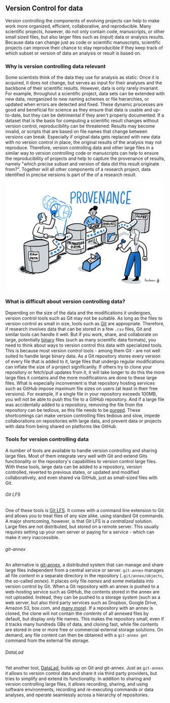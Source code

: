 ## Version Control for data

Version controlling the components of evolving projects can help to make work
more organized, efficient, collaborative, and reproducible.
Many scientific projects, however, do not only contain code, manuscripts, or
other small sized files, but also larger files such as (input) data or analysis
results.
Because data can change just as code or scientific manuscripts, scientific
projects can improve their chance to stay reproducible if they keep track of
which subset or version of data an analysis or result is based on.

### Why is version controlling data relevant

Some scientists think of the data they use for analysis as static:
Once it is acquired, it does not change, but serves as input for their analyses
and the backbone of their scientific results.
However, data is only rarely invariant.
For example, throughout a scientific project, data sets can be extended with new
data, reorganized to new naming schemes or file hierarchies, or updated when
errors are detected and fixed.
These dynamic processes are good and beneficial for science as they ensure that
data is usable and up-to-date, but they can be detrimental if they aren't
properly documented.
If a dataset that is the basis for computing a scientific result changes without
version control, reproducibility can be threatened:
Results may become invalid, or scripts that are based on file names that change
between versions can break.
Especially if original data gets replaced with new data with no version control
in place, the original results of the analysis may not reproduce.
Therefore, version controlling data and other large files in a similar way to
version controlling code or manuscripts can help to ensure the reproducibility of
projects and help to capture the provenance of results, namely "which precise
subset and version of data did this result originate from?".
Together will all other components of a research project, data identified
in precise versions is part of the of a research result.

![Provenance on which data in which version was underlying which computation is crucial for reproducibility](../../figures/Provenance.jpg)

### What is difficult about version controlling data?

Depending on the size of the data and the modifications it undergoes, version
control tools such as Git may not be suitable.
As long as the files to version control as small in size, tools such as
[Git](https://git-scm.com/) are appropriate.
Therefore, if research involves data that can be stored in a few `.csv` files,
Git and similar tools can handle it well.
But if you work, share, and collaborate on large, potentially
[binary](https://en.wikipedia.org/wiki/Binary_file) files (such as many
scientific data formats), you need to think about ways to version control this
data with specialized tools.
This is because most version control tools - among them Git - are not well
suited to handle large binary data.
As a Git repository stores every version of every file that is added to it,
large files that undergo regular modifications can inflate the size of a·project
significantly.
If others try to clone your repository or fetch/pull updates from it, it will
take longer to do this the more large files it contains and the more
modifications are done to these large files.
What is especially inconvenient is that repository hosting services such as
GitHub impose maximum file sizes on users (at least in their free versions).
For example, if a single file in your repository exceeds 100MB, you will not be
able to push this file to a GitHub repository.
And if a large file was accidentally added to a repository, removing the file
from the repository can be tedious, as this file needs to be
[purged](https://help.github.com/en/github/authenticating-to-github/removing-sensitive-data-from-a-repository).
These shortcomings can make version controlling files tedious and slow, impede
collaborations on repositories with large data, and prevent data or projects
with data from being shared on platforms like GitHub.

### Tools for version controlling data

A number of tools are available to handle version controlling and sharing large
files.
Most of them integrate very well with Git and extend Gits functionality or the
repository's capabilities to version control large files.
With these tools, large data can be added to a repository, version controlled,
reverted to previous states, or updated and modified collaboratively, and even
shared via GitHub, just as small-sized files with Git.

###### Git LFS
One of these tools is [Git LFS](https://git-lfs.github.com/).
It comes with a command line extension to Git and allows you to treat files of
any size alike, using standard Git commands.
A major shortcoming, however, is that Git LFS is a _centralized_ solution.
Large files are not distributed, but stored on a remote server.
This usually requires setting up your own server or paying for a service - which
can make it very inaccessible.

###### git-annex
An alternative is [git-annex](https://git-annex.branchable.com/), a distributed
system that can manage and share large files independent from a central service
or server.
`git-annex` manages all file _content_ in a separate directory in the repository
(`.git/annex/objects`, the so-called _annex_).
It places only file _names_ and some metadata into version control by Git.
When a Git repository with an annex is pushed to a web-hosting service such as
GitHub, the contents stored in the annex are not uploaded.
Instead, they can be pushed to a storage system (such as a web server, but also
third party services such as Dropbox, Google Drive, Amazon S3, box.com, and
[many more](https://git-annex.branchable.com/special_remotes/)).
If a repository with an annex is cloned, the clone will not contain the _contents_
of all annexed files by default, but display only file names.
This makes the repository small, even if it tracks many hundreds GBs of data,
and cloning fast, while file contents are stored in one or more free or commercial
external storage solutions.
On demand, any file content can then be obtained with a `git-annex get` command
from the external file storage.

###### DataLad
Yet another tool, [DataLad](https://www.datalad.org/), builds up on Git and
git-annex.
Just as `git-annex` it allows to version control data and share it via third party
providers, but tries to simplify and extend its functionality.
In addition to sharing and version controlling large files, it allows recording,
sharing, and using software environments, recording and re-executing commands or
data analyses, and operate seamlessly across a hierarchy of repositories.
